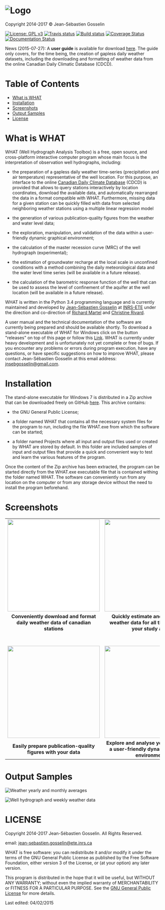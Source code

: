 ![Logo](https://github.com/jnsebgosselin/WHAT/blob/master/Images/WHAT_banner_lowres(150).png)
====
Copyright 2014-2017 © Jean-Sébastien Gosselin

[![License: GPL v3](https://img.shields.io/badge/License-GPL%20v3-blue.svg)](./LICENSE)
[![Travis status](https://travis-ci.org/jnsebgosselin/gwhat.svg?branch=master)](https://travis-ci.org/jnsebgosselin/gwhat)
[![Build status](https://ci.appveyor.com/api/projects/status/uj5tjpy9lnehb4qb/branch/master?svg=true)](https://ci.appveyor.com/project/jnsebgosselin/gwhat/branch/master)
[![Coverage Status](https://coveralls.io/repos/github/jnsebgosselin/gwhat/badge.svg?branch=master)](https://coveralls.io/github/jnsebgosselin/gwhat?branch=master)
[![Documentation Status](https://readthedocs.org/projects/gwhat/badge/?version=readthedocs_init)](http://gwhat.readthedocs.io/en/readthedocs_init/?badge=readthedocs_init)

News (2015-07-27): A <b>user guide</b> is available for download [here](https://github.com/jnsebgosselin/WHAT/raw/master/User_Manual/WHATMANUAL.pdf). The guide only covers, for the time being, the creation of gapless daily weather datasets, including the downloading and formatting of weather data from the online Canadian Daily Climatic Database (CDCD).

# Table of Contents
- [What is WHAT](#what-is-what)
- [Installation](#installation)
- [Screenshots](#screenshots)
- [Output Samples](#output-samples)
- [License](#license)

# What is WHAT

WHAT (Well Hydrograph Analysis Toolbox) is a free, open source, and cross-platform interactive computer program whose main focus is the interpretation of observation well hydrographs, including:
* the preparation of a gapless daily weather time-series (precipitation and air temperature) representative of the well location. For this purpose, an interface to the online [Canadian Daily Climate Database](http://climate.weather.gc.ca/) (CDCD) is provided that allows to query stations interactively by location coordinates, download the available data, and automatically rearranged the data in a format compatible with WHAT. Furthermore, missing data for a given station can be quickly filled with data from selected neighboring weather stations using a multiple linear regression model
* the generation of various publication-quality figures from the weather and water level data;

* the exploration, manipulation, and validation of the data within a user-friendly dynamic graphical environment;

* the calculation of the master recession curve (MRC) of the well hydrograph (experimental);

* the estimation of groundwater recharge at the local scale in unconfined conditions with a method combining the daily meteorological data and the water level time series (will be available in a future release).

* the calculation of the barometric response function of the well that can be used to assess the level of confinement of the aquifer at the well location (will be available in a future release).

WHAT is written in the Python 3.4 programming language and is currently maintained and developed by [Jean-Sébastien Gosselin](http://www.liamg.ca/en/about-us/jean-sebastien-gosselin/) at [INRS-ETE](http://ete.inrs.ca/) under the direction and co-direction of [Richard Martel](http://www.inrs.ca/richard-martel) and [Christine Rivard](http://science.gc.ca/default.asp?lang=En&n=E3024D2D-1&xsl=sdmtprofile&xml=E3024D2D-1AB4-4F74-AF13-755D0DCF3E13&formid=B03536B8-8F8E-4BC1-A5BF-D62B13F57A8B&showfromadmin=1&readonly=true).

A user manual and the technical documentation of the software are currently being prepared and should be available shortly. To download a stand-alone executable of WHAT for Windows click on the button "releases" on top of this page or follow this [Link](https://github.com/jnsebgosselin/WHAT/releases). WHAT is currently under heavy development and is unfortunately not yet complete or free of bugs. If you encounter any problems or errors during program execution, have any questions, or have specific suggestions on how to improve WHAT, please contact Jean-Sébastien Gosselin at this email address: jnsebgosselin@gmail.com.

# Installation

The stand-alone executable for Windows 7 is distributed in a Zip archive that can be downloaded freely on GitHub [here](https://github.com/jnsebgosselin/WHAT/releases). This archive contains:

* the GNU General Public License;

* a folder named WHAT that contains all the necessary system files for the program to run, including the file WHAT.exe from which the software can be started;

* a folder named Projects where all input and output files used or created by WHAT are stored by default. In this folder are included samples of input and output files that provide a quick and convenient way to test and learn the various features of the program.

Once the content of the Zip archive has been extracted, the program can be started directly from the WHAT.exe executable file that is contained withing the folder named WHAT. The software can conveniently run from any location on the computer or from any storage device without the need to install the program beforehand.

# Screenshots

<table>
  <tr>
    <td align="center" bgcolor=white><img width="300" src="https://github.com/jnsebgosselin/WHAT/blob/master/Images/WHAT_Screenshot000.png"></td>
    <td align="center"><img width="300" src="https://github.com/jnsebgosselin/WHAT/blob/master/Images/WHAT_Screenshot001.png"></td>
  </tr>
  <tr>
    <td align="center"><b>Conveniently download and format daily weather data of canadian stations</b></td>
    <td align="center"><b>Quickly estimate and fill missing weather data for all the stations in your study area</b></td>
  </tr>
    <td align="center"><br><br><img width="300" src="https://github.com/jnsebgosselin/WHAT/blob/master/Images/WHAT_Screenshot002.png"></td>
    <td align="center"><br><br><img width="300" src="https://github.com/jnsebgosselin/WHAT/blob/master/Images/WHAT_Screenshot003.png"></td>
  </tr>
  <tr>
    <td align="center"><b>Easily prepare publication-quality figures with your data</b></td>
    <td align="center"><b>Explore and analyse your data within a user-friendly dynamic graphical environment</b></td>
  </tr>
  <tr>
</table>

# Output Samples

![Weather yearly and monthly averages](https://github.com/jnsebgosselin/WHAT/blob/master/Images/weather_normals_sample.png)

![Well hydrograph and weekly weather data](https://github.com/jnsebgosselin/WHAT/blob/master/Images/hydrograph_PO07.png)

# LICENSE

Copyright 2014-2017 Jean-Sébastien Gosselin. All Rights Reserved.

email: jean-sebastien.gosselin@ete.inrs.ca

WHAT is free software: you can redistribute it and/or modify
it under the terms of the GNU General Public License as published by
the Free Software Foundation, either version 3 of the License, or
(at your option) any later version.

This program is distributed in the hope that it will be useful,
but WITHOUT ANY WARRANTY; without even the implied warranty of
MERCHANTABILITY or FITNESS FOR A PARTICULAR PURPOSE.  See the
[GNU General Public License](http://www.gnu.org/licenses/) for more details.


Last edited: 04/02/2015
